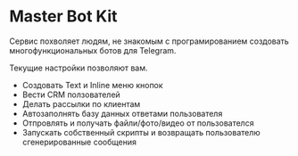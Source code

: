 Master Bot Kit
==============

Сервис похволяет людям, не знакомым с програмированием создовать многофункциональных ботов для Telegram.

Текущие настройки позволяют вам.
 * Создовать Text и Inline меню кнопок
 * Вести CRM ползователей
 * Делать рассылки по клиентам
 * Автозаполнять базу данных ответами пользователя
 * Отпровлять и получать файли/фото/видео от пользователся
 * Запускать собственный скрипты и возвращать пользователю сгенерированные сообщения
  
